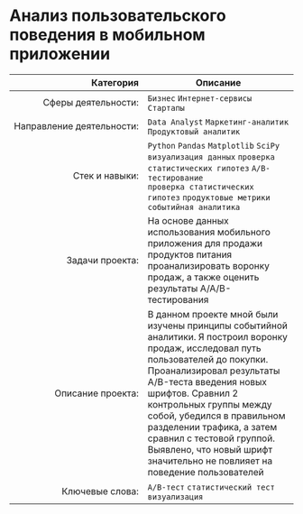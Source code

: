 # Анализ пользовательского поведения в мобильном приложении

| Категория               | Описание |
| ----------------------: | ---------|
|Сферы&nbsp;деятельности:|`Бизнес` `Интернет-сервисы` `Стартапы`|
|Направление&nbsp;деятельности:|`Data Analyst` `Маркетинг-аналитик` `Продуктовый аналитик`|
|Стек&nbsp;и&nbsp;навыки:|`Python` `Pandas` `Matplotlib` `SciPy` <br/> `визуализация данных` `проверка статистических гипотез` `A/B-тестирование`<br/> `проверка статистических гипотез` `продуктовые метрики` `событийная аналитика`|
|Задачи&nbsp;проекта:|На основе данных использования мобильного приложения для продажи продуктов питания проанализировать воронку продаж, а также оценить результаты A/A/B-тестирования|
|Описание&nbsp;проекта:|В данном проекте мной были изучены принципы событийной аналитики. Я построил воронку продаж, исследовал путь пользователей до покупки. Проанализировал результаты A/B-теста введения новых шрифтов. Сравнил 2 контрольных группы между собой, убедился в правильном разделении трафика, а затем сравнил с тестовой группой. Выявлено, что новый шрифт значительно не повлияет на поведение пользователей|
|Ключевые&nbsp;слова:|`A/B-тест` `статистический тест` `визуализация`|
